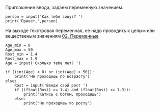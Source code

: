 Приглашение ввода, задаем переменную значением. 

```
person = input('Как тебя зовут? ')
print('Привет,',person)
```

На выходе текстровая переменная, ее надо проводить к целым или вещественым значениям [02. Переменные](../../01.Программирование_на_Pyth_для_детей/002.%20Первые%20шаги/02.%20Переменные.md)

```
Age_min = 8
Age_max = 50
Rost_min = 1.4
Rost_max = 1.9
Age = input('Сколько тебе лет? ')

if ((int(Age) < 8) or (int(Age) > 50)):
    print('Не проходишь по возрасту')    
else:
    Rost = input('Введи свой рост ')
    if ((float(Rost) >= 1.4) and (float(Rost) <= 1.9)):
        print('Катись с богом, проходишь')
    else:
        print('Не проходишь по росту')
```